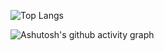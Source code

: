 ![Top Langs](https://github-readme-stats.vercel.app/api/top-langs/?username=bobian29c6e&show_icons=true&theme=radical&layout=compact)

![Ashutosh's github activity graph](https://github-readme-activity-graph.vercel.app/graph?username=bobian29c6e)
<!--
**bobian29c6e/bobian29c6e** is a ✨ _special_ ✨ repository because its `README.md` (this file) appears on your GitHub profile.

Here are some ideas to get you started:

- 🔭 I’m currently working on ...
- 🌱 I’m currently learning ...
- 👯 I’m looking to collaborate on ...
- 🤔 I’m looking for help with ...
- 💬 Ask me about ...
- 📫 How to reach me: ...
- 😄 Pronouns: ...
- ⚡ Fun fact: ...
-->

